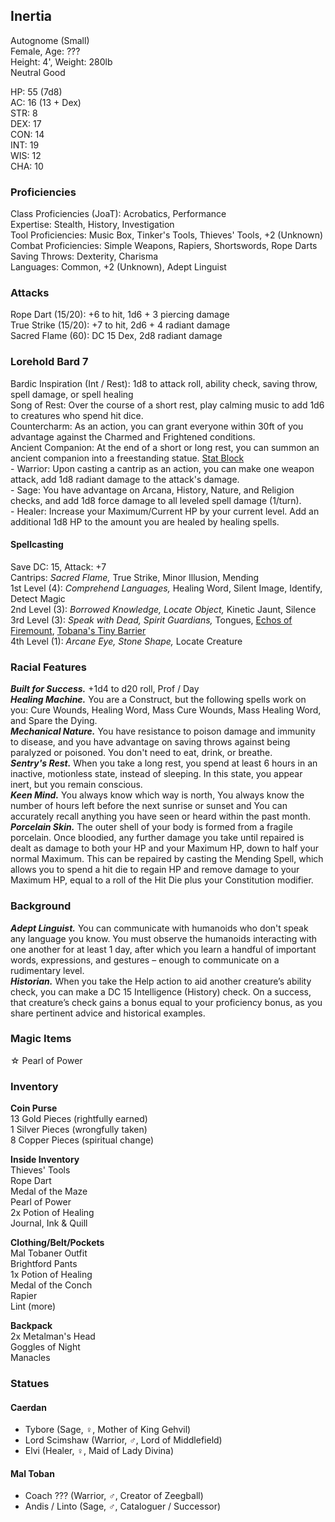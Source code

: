 ## Inertia 
Autognome (Small) \
Female, Age: ??? \
Height: 4', Weight: 280lb \
Neutral Good

HP: 55 (7d8) \
AC: 16 (13 + Dex) \
STR: 8 \
DEX: 17 \
CON: 14 \
INT: 19 \
WIS: 12 \
CHA: 10

### Proficiencies
Class Proficiencies (JoaT): Acrobatics, Performance \
Expertise: Stealth, History, Investigation \
Tool Proficiencies: Music Box, Tinker's Tools, Thieves' Tools, +2 (Unknown) \
Combat Proficiencies: Simple Weapons, Rapiers, Shortswords, Rope Darts \
Saving Throws: Dexterity, Charisma \
Languages: Common, +2 (Unknown), Adept Linguist

### Attacks
Rope Dart (15/20): +6 to hit, 1d6 + 3 piercing damage \
True Strike (15/20): +7 to hit, 2d6 + 4 radiant damage \
Sacred Flame (60): DC 15 Dex, 2d8 radiant damage

### Lorehold Bard 7
Bardic Inspiration (Int / Rest): 1d8 to attack roll, ability check, saving throw, spell damage, or spell healing \
Song of Rest: Over the course of a short rest, play calming music to add 1d6 to creatures who spend hit dice. \
Countercharm: As an action, you can grant everyone within 30ft of you advantage against the Charmed and Frightened conditions. \
Ancient Companion: At the end of a short or long rest, you can summon an ancient companion into a freestanding statue. [Stat Block](http://dnd5e.wikidot.com/multisubclass:mage-of-lorehold-ua) \
\- Warrior: Upon casting a cantrip as an action, you can make one weapon attack, add 1d8 radiant damage to the attack's damage. \
\- Sage: You have advantage on Arcana, History, Nature, and Religion checks, and add 1d8 force damage to all leveled spell damage (1/turn). \
\- Healer: Increase your Maximum/Current HP by your current level. Add an additional 1d8 HP to the amount you are healed by healing spells.

#### Spellcasting
Save DC: 15, Attack: +7 \
Cantrips: *Sacred Flame,* True Strike, Minor Illusion, Mending \
1st Level (4): *Comprehend Languages,* Healing Word, Silent Image, Identify, Detect Magic \
2nd Level (3): *Borrowed Knowledge, Locate Object,* Kinetic Jaunt, Silence \
3rd Level (3): *Speak with Dead, Spirit Guardians,* Tongues, [Echos of Firemount](https://roll20.net/compendium/dnd5e/Stinking%20Cloud#content), [Tobana's Tiny Barrier](https://roll20.net/compendium/dnd5e/Tiny%20Hut#content) \
4th Level (1): *Arcane Eye, Stone Shape,* Locate Creature

### Racial Features
***Built for Success.*** +1d4 to d20 roll, Prof / Day \
***Healing Machine.*** You are a Construct, but the following spells work on you: Cure Wounds, Healing Word, Mass Cure Wounds, Mass Healing Word, and Spare the Dying. \
***Mechanical Nature.*** You have resistance to poison damage and immunity to disease, and you have advantage on saving throws against being paralyzed or poisoned. You don't need to eat, drink, or breathe. \
***Sentry's Rest.*** When you take a long rest, you spend at least 6 hours in an inactive, motionless state, instead of sleeping. In this state, you appear inert, but you remain conscious. \
***Keen Mind.*** You always know which way is north, You always know the number of hours left before the next sunrise or sunset and You can accurately recall anything you have seen or heard within the past month. \
***Porcelain Skin.*** The outer shell of your body is formed from a fragile porcelain. Once bloodied, any further damage you take until repaired is dealt as damage to both your HP and your Maximum HP, down to half your normal Maximum. This can be repaired by casting the Mending Spell, which allows you to spend a hit die to regain HP and remove damage to your Maximum HP, equal to a roll of the Hit Die plus your Constitution modifier. 

### Background
***Adept Linguist.*** You can communicate with humanoids who don't speak any language you know. You must observe the humanoids interacting with one another for at least 1 day, after which you learn a handful of important words, expressions, and gestures – enough to communicate on a rudimentary level. \
***Historian.*** When you take the Help action to aid another creature’s ability check, you can make a DC 15 Intelligence (History) check. On a success, that creature’s check gains a bonus equal to your proficiency bonus, as you share pertinent advice and historical examples.

### Magic Items
☆ Pearl of Power

### Inventory
**Coin Purse** \
13 Gold Pieces (rightfully earned) \
1 Silver Pieces (wrongfully taken) \
8 Copper Pieces (spiritual change)

**Inside Inventory**\
Thieves' Tools \
Rope Dart \
Medal of the Maze \
Pearl of Power \
2x Potion of Healing \
Journal, Ink & Quill

**Clothing/Belt/Pockets** \
Mal Tobaner Outfit \
Brightford Pants \
1x Potion of Healing \
Medal of the Conch \
Rapier \
Lint (more)

**Backpack**\
2x Metalman's Head \
Goggles of Night \
Manacles

### Statues
#### Caerdan
- Tybore (Sage, ♀, Mother of King Gehvil)
- Lord Scimshaw (Warrior, ♂, Lord of Middlefield)
- Elvi (Healer, ♀, Maid of Lady Divina)

#### Mal Toban
- Coach ??? (Warrior, ♂, Creator of Zeegball)
- Andis / Linto (Sage, ♂, Cataloguer / Successor)
